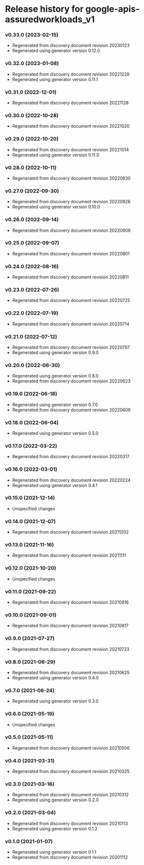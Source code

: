 # Release history for google-apis-assuredworkloads_v1

### v0.33.0 (2023-02-15)

* Regenerated from discovery document revision 20230123
* Regenerated using generator version 0.12.0

### v0.32.0 (2023-01-08)

* Regenerated from discovery document revision 20221229
* Regenerated using generator version 0.11.1

### v0.31.0 (2022-12-01)

* Regenerated from discovery document revision 20221128

### v0.30.0 (2022-10-28)

* Regenerated from discovery document revision 20221020

### v0.29.0 (2022-10-20)

* Regenerated from discovery document revision 20221014
* Regenerated using generator version 0.11.0

### v0.28.0 (2022-10-11)

* Regenerated from discovery document revision 20220930

### v0.27.0 (2022-09-30)

* Regenerated from discovery document revision 20220926
* Regenerated using generator version 0.10.0

### v0.26.0 (2022-09-14)

* Regenerated from discovery document revision 20220909

### v0.25.0 (2022-09-07)

* Regenerated from discovery document revision 20220901

### v0.24.0 (2022-08-16)

* Regenerated from discovery document revision 20220811

### v0.23.0 (2022-07-26)

* Regenerated from discovery document revision 20220725

### v0.22.0 (2022-07-19)

* Regenerated from discovery document revision 20220714

### v0.21.0 (2022-07-12)

* Regenerated from discovery document revision 20220707
* Regenerated using generator version 0.9.0

### v0.20.0 (2022-06-30)

* Regenerated using generator version 0.8.0
* Regenerated from discovery document revision 20220623

### v0.19.0 (2022-06-18)

* Regenerated using generator version 0.7.0
* Regenerated from discovery document revision 20220609

### v0.18.0 (2022-06-04)

* Regenerated using generator version 0.5.0

### v0.17.0 (2022-03-22)

* Regenerated from discovery document revision 20220317

### v0.16.0 (2022-03-01)

* Regenerated from discovery document revision 20220224
* Regenerated using generator version 0.4.1

### v0.15.0 (2021-12-14)

* Unspecified changes

### v0.14.0 (2021-12-07)

* Regenerated from discovery document revision 20211202

### v0.13.0 (2021-11-16)

* Regenerated from discovery document revision 20211111

### v0.12.0 (2021-10-20)

* Unspecified changes

### v0.11.0 (2021-09-22)

* Regenerated from discovery document revision 20210916

### v0.10.0 (2021-09-01)

* Regenerated from discovery document revision 20210817

### v0.9.0 (2021-07-27)

* Regenerated from discovery document revision 20210723

### v0.8.0 (2021-06-29)

* Regenerated from discovery document revision 20210625
* Regenerated using generator version 0.4.0

### v0.7.0 (2021-06-24)

* Regenerated using generator version 0.3.0

### v0.6.0 (2021-05-19)

* Unspecified changes

### v0.5.0 (2021-05-11)

* Regenerated from discovery document revision 20210506

### v0.4.0 (2021-03-31)

* Regenerated from discovery document revision 20210325

### v0.3.0 (2021-03-16)

* Regenerated from discovery document revision 20210312
* Regenerated using generator version 0.2.0

### v0.2.0 (2021-03-04)

* Regenerated from discovery document revision 20210113
* Regenerated using generator version 0.1.2

### v0.1.0 (2021-01-07)

* Regenerated using generator version 0.1.1
* Regenerated from discovery document revision 20201112

